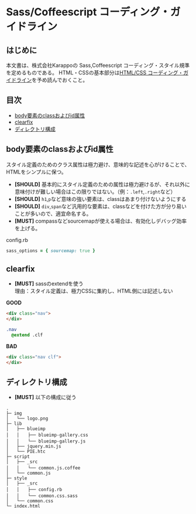 # Sass/Coffeescript コーディング・ガイドライン

## はじめに

本文書は、株式会社Karappoの Sass,Coffeescript コーディング・スタイル規準を定めるものである。
HTML・CSSの基本部分は[HTML/CSS コーディング・ガイドライン](./html.ja.md)を予め読んでおくこと。

## 目次

<!-- MarkdownTOC  -->

- [body要素のclassおよびid属性](#body要素のclassおよびid属性)
- [clearfix](#clearfix)
- [ディレクトリ構成](#ディレクトリ構成)

<!-- /MarkdownTOC -->


## body要素のclassおよびid属性

スタイル定義のためのクラス属性は極力避け、意味的な記述を心がけることで、HTMLをシンプルに保つ。

- **[SHOULD]** 基本的にスタイル定義のための属性は極力避けるが、それ以外に意味付けが難しい場合はこの限りではない。（例：`.left`,`.right`など）
- **[SHOULD]** `h1`,`p`など意味の強い要素は、classはあまり付けないようにする
- **[SHOULD]** `div`,`span`など汎用的な要素は、classなどを付けた方が分り易いことが多いので、適宜命名する。
- **[MUST]** compassなどsourcemapが使える場合は、有効化しデバッグ効率を上げる。

config.rb
```ruby
sass_options = { sourcemap: true }
```

## clearfix

- **[MUST]** sassのextendを使う  
理由：スタイル定義は、極力CSSに集約し、HTML側には記述しない


**GOOD**
```html
<div class="nav">
</div>
```
```sass
.nav
  @extend .clf
```

**BAD**
```html
<div class="nav clf">
</div>
```

## ディレクトリ構成

- **[MUST]** 以下の構成に従う

```
.
├─ img
│   └── logo.png
├─ lib
│   ├── blueimp
│   │　　├── blueimp-gallery.css
│   │　　└── blueimp-gallery.js
│   ├── jquery.min.js
│   └── PIE.htc
├─ script
│   ├── _src
│   │　　└── common.js.coffee
│   └── common.js
├─ style
│   ├── _src
│   │　　├── config.rb
│   │　　└── common.css.sass
│   └── common.css
└─ index.html
```
